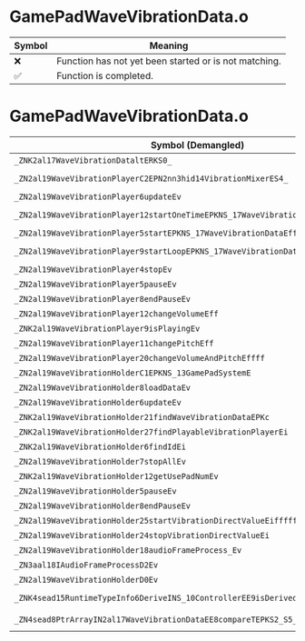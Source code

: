 # GamePadWaveVibrationData.o
| Symbol | Meaning 
| ------------- | ------------- 
| :x: | Function has not yet been started or is not matching. 
| :white_check_mark: | Function is completed. 


# GamePadWaveVibrationData.o
| Symbol (Demangled) | Symbol (Mangled) | Decompiled? |
| ------------- |  ------------- | ------------- |
| `_ZNK2al17WaveVibrationDataltERKS0_` | `al::WaveVibrationData::operator<(al::WaveVibrationData const&)const` | :white_check_mark: |
| `_ZN2al19WaveVibrationPlayerC2EPN2nn3hid14VibrationMixerES4_` | `al::WaveVibrationPlayer::WaveVibrationPlayer(nn::hid::VibrationMixer *,nn::hid::VibrationMixer *)` | :white_check_mark: |
| `_ZN2al19WaveVibrationPlayer6updateEv` | `al::WaveVibrationPlayer::update(void)` | :white_check_mark: |
| `_ZN2al19WaveVibrationPlayer12startOneTimeEPKNS_17WaveVibrationDataEffffb` | `al::WaveVibrationPlayer::startOneTime(al::WaveVibrationData const*,float,float,float,float,bool)` | :white_check_mark: |
| `_ZN2al19WaveVibrationPlayer5startEPKNS_17WaveVibrationDataEffffb` | `al::WaveVibrationPlayer::start(al::WaveVibrationData const*,float,float,float,float,bool)` | :white_check_mark: |
| `_ZN2al19WaveVibrationPlayer9startLoopEPKNS_17WaveVibrationDataEffffb` | `al::WaveVibrationPlayer::startLoop(al::WaveVibrationData const*,float,float,float,float,bool)` | :white_check_mark: |
| `_ZN2al19WaveVibrationPlayer4stopEv` | `al::WaveVibrationPlayer::stop(void)` | :white_check_mark: |
| `_ZN2al19WaveVibrationPlayer5pauseEv` | `al::WaveVibrationPlayer::pause(void)` | :white_check_mark: |
| `_ZN2al19WaveVibrationPlayer8endPauseEv` | `al::WaveVibrationPlayer::endPause(void)` | :white_check_mark: |
| `_ZN2al19WaveVibrationPlayer12changeVolumeEff` | `al::WaveVibrationPlayer::changeVolume(float,float)` | :white_check_mark: |
| `_ZNK2al19WaveVibrationPlayer9isPlayingEv` | `al::WaveVibrationPlayer::isPlaying(void)const` | :white_check_mark: |
| `_ZN2al19WaveVibrationPlayer11changePitchEff` | `al::WaveVibrationPlayer::changePitch(float,float)` | :white_check_mark: |
| `_ZN2al19WaveVibrationPlayer20changeVolumeAndPitchEffff` | `al::WaveVibrationPlayer::changeVolumeAndPitch(float,float,float,float)` | :white_check_mark: |
| `_ZN2al19WaveVibrationHolderC1EPKNS_13GamePadSystemE` | `al::WaveVibrationHolder::WaveVibrationHolder(al::GamePadSystem const*)` | :white_check_mark: |
| `_ZN2al19WaveVibrationHolder8loadDataEv` | `al::WaveVibrationHolder::loadData(void)` | :white_check_mark: |
| `_ZN2al19WaveVibrationHolder6updateEv` | `al::WaveVibrationHolder::update(void)` | :white_check_mark: |
| `_ZNK2al19WaveVibrationHolder21findWaveVibrationDataEPKc` | `al::WaveVibrationHolder::findWaveVibrationData(char const*)const` | :white_check_mark: |
| `_ZNK2al19WaveVibrationHolder27findPlayableVibrationPlayerEi` | `al::WaveVibrationHolder::findPlayableVibrationPlayer(int)const` | :white_check_mark: |
| `_ZNK2al19WaveVibrationHolder6findIdEi` | `al::WaveVibrationHolder::findId(int)const` | :white_check_mark: |
| `_ZN2al19WaveVibrationHolder7stopAllEv` | `al::WaveVibrationHolder::stopAll(void)` | :white_check_mark: |
| `_ZNK2al19WaveVibrationHolder12getUsePadNumEv` | `al::WaveVibrationHolder::getUsePadNum(void)const` | :white_check_mark: |
| `_ZN2al19WaveVibrationHolder5pauseEv` | `al::WaveVibrationHolder::pause(void)` | :white_check_mark: |
| `_ZN2al19WaveVibrationHolder8endPauseEv` | `al::WaveVibrationHolder::endPause(void)` | :white_check_mark: |
| `_ZN2al19WaveVibrationHolder25startVibrationDirectValueEiffffff` | `al::WaveVibrationHolder::startVibrationDirectValue(int,float,float,float,float,float,float)` | :white_check_mark: |
| `_ZN2al19WaveVibrationHolder24stopVibrationDirectValueEi` | `al::WaveVibrationHolder::stopVibrationDirectValue(int)` | :white_check_mark: |
| `_ZN2al19WaveVibrationHolder18audioFrameProcess_Ev` | `al::WaveVibrationHolder::audioFrameProcess_(void)` | :white_check_mark: |
| `_ZN3aal18IAudioFrameProcessD2Ev` | `aal::IAudioFrameProcess::~IAudioFrameProcess()` | :white_check_mark: |
| `_ZN2al19WaveVibrationHolderD0Ev` | `al::WaveVibrationHolder::~WaveVibrationHolder()` | :white_check_mark: |
| `_ZNK4sead15RuntimeTypeInfo6DeriveINS_10ControllerEE9isDerivedEPKNS0_9InterfaceE` | `sead::RuntimeTypeInfo::Derive<sead::Controller>::isDerived(sead::RuntimeTypeInfo::Interface const*)const` | :white_check_mark: |
| `_ZN4sead8PtrArrayIN2al17WaveVibrationDataEE8compareTEPKS2_S5_` | `sead::PtrArray<al::WaveVibrationData>::compareT(al::WaveVibrationData const*,al::WaveVibrationData const*)` | :white_check_mark: |
